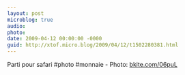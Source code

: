 ```yaml
---
layout: post
microblog: true
audio: 
photo: 
date: 2009-04-12 00:00:00 -0000
guid: http://xtof.micro.blog/2009/04/12/t1502280381.html
---
```

Parti pour safari #photo #monnaie - Photo: [bkite.com/06puL](http://bkite.com/06puL)
